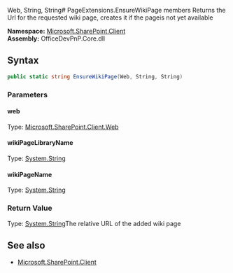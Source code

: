 Web, String, String# PageExtensions.EnsureWikiPage members
Returns the Url for the requested wiki page, creates it if the pageis not yet available  

**Namespace:** [Microsoft.SharePoint.Client](Microsoft.SharePoint.Client.md)  
**Assembly:** OfficeDevPnP.Core.dll  
## Syntax
```C#
public static string EnsureWikiPage(Web, String, String)
```
### Parameters
#### web
Type: [Microsoft.SharePoint.Client.Web](Microsoft.SharePoint.Client.Web.md) 
#### 
#### wikiPageLibraryName
Type: [System.String](System.String.md) 
#### 
#### wikiPageName
Type: [System.String](System.String.md) 
#### 
### Return Value
Type: [System.String](System.String.md)The relative URL of the added wiki page
## See also
- [Microsoft.SharePoint.Client](Microsoft.SharePoint.Client.md)
